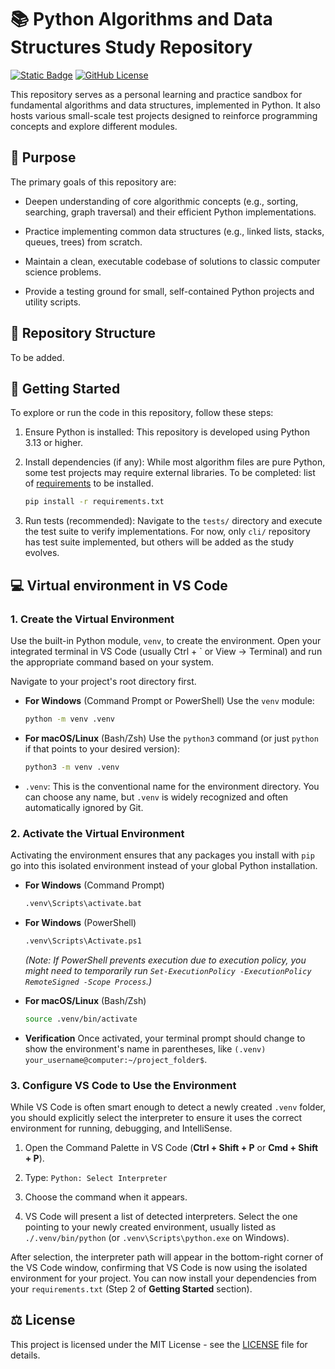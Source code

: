 # 📚 Python Algorithms and Data Structures Study Repository

[![Static Badge](https://img.shields.io/badge/3.x-6771B0?logo=python&logoColor=white&label=Python)](https://www.python.org/)
[![GitHub License](https://img.shields.io/github/license/fernandomartinscardoso/pythonBasics?color=67B082)](https://github.com/fernandomartinscardoso/pythonBasics/blob/main/LICENSE)

This repository serves as a personal learning and practice sandbox for fundamental algorithms and data structures, implemented in Python. It also hosts various small-scale test projects designed to reinforce programming concepts and explore different modules.

## 🎯 Purpose

The primary goals of this repository are:

- Deepen understanding of core algorithmic concepts (e.g., sorting, searching, graph traversal) and their efficient Python implementations.

- Practice implementing common data structures (e.g., linked lists, stacks, queues, trees) from scratch.

- Maintain a clean, executable codebase of solutions to classic computer science problems.

- Provide a testing ground for small, self-contained Python projects and utility scripts.

## 📂 Repository Structure

To be added.

## 🚀 Getting Started

To explore or run the code in this repository, follow these steps:

1. Ensure Python is installed: This repository is developed using Python 3.13 or higher.
2. Install dependencies (if any): While most algorithm files are pure Python, some test projects may require external libraries.
   To be completed: list of [requirements](https://github.com/fernandomartinscardoso/pythonBasics/blob/main/requirements.txt) to be installed.

   ```bash
   pip install -r requirements.txt
   ```

3. Run tests (recommended): Navigate to the `tests/` directory and execute the test suite to verify implementations. For now, only `cli/` repository has test suite implemented, but others will be added as the study evolves.

## 💻 Virtual environment in VS Code

### 1. Create the Virtual Environment

Use the built-in Python module, `venv`, to create the environment. Open your integrated terminal in VS Code (usually Ctrl + ` or View -> Terminal) and run the appropriate command based on your system.

Navigate to your project's root directory first.

- __For Windows__ (Command Prompt or PowerShell)
  Use the `venv` module:

  ```bash
  python -m venv .venv
  ```

- __For macOS/Linux__ (Bash/Zsh)
  Use the `python3` command (or just `python` if that points to your desired version):

  ```bash
  python3 -m venv .venv
  ```

- `.venv`: This is the conventional name for the environment directory. You can choose any name, but `.venv` is widely recognized and often automatically ignored by Git.

### 2. Activate the Virtual Environment

Activating the environment ensures that any packages you install with `pip` go into this isolated environment instead of your global Python installation.

- __For Windows__ (Command Prompt)

  ```bash
  .venv\Scripts\activate.bat
  ```

- __For Windows__ (PowerShell)

  ```bash
  .venv\Scripts\Activate.ps1
  ```

  _(Note: If PowerShell prevents execution due to execution policy, you might need to temporarily run `Set-ExecutionPolicy -ExecutionPolicy RemoteSigned -Scope Process`.)_

- __For macOS/Linux__ (Bash/Zsh)

  ```bash
  source .venv/bin/activate
  ```

- __Verification__
  Once activated, your terminal prompt should change to show the environment's name in parentheses, like `(.venv) your_username@computer:~/project_folder$`.

### 3. Configure VS Code to Use the Environment

While VS Code is often smart enough to detect a newly created `.venv` folder, you should explicitly select the interpreter to ensure it uses the correct environment for running, debugging, and IntelliSense.

1. Open the Command Palette in VS Code (__Ctrl + Shift + P__ or __Cmd + Shift + P__).

2. Type: `Python: Select Interpreter`

3. Choose the command when it appears.

4. VS Code will present a list of detected interpreters. Select the one pointing to your newly created environment, usually listed as `./.venv/bin/python` (or `.venv\Scripts\python.exe` on Windows).

After selection, the interpreter path will appear in the bottom-right corner of the VS Code window, confirming that VS Code is now using the isolated environment for your project. You can now install your dependencies from your `requirements.txt` (Step 2 of __Getting Started__ section).

## ⚖️ License

This project is licensed under the MIT License - see the [LICENSE](https://github.com/fernandomartinscardoso/pythonBasics/blob/main/LICENSE) file for details.
